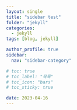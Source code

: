 ```yaml
---
layout: single
title: "sidebar test"
folder: "jekyll"
categories:
  - jekyll
tags: [blog, jekyll]

author_profile: true
sidebar:
  nav: "sidebar-category"

# toc: true
# toc_label: "목록"
# toc_icon: "bars"
# toc_sticky: true

date: 2023-04-16
---
```


